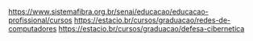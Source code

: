 https://www.sistemafibra.org.br/senai/educacao/educacao-profissional/cursos
https://estacio.br/cursos/graduacao/redes-de-computadores
https://estacio.br/cursos/graduacao/defesa-cibernetica
